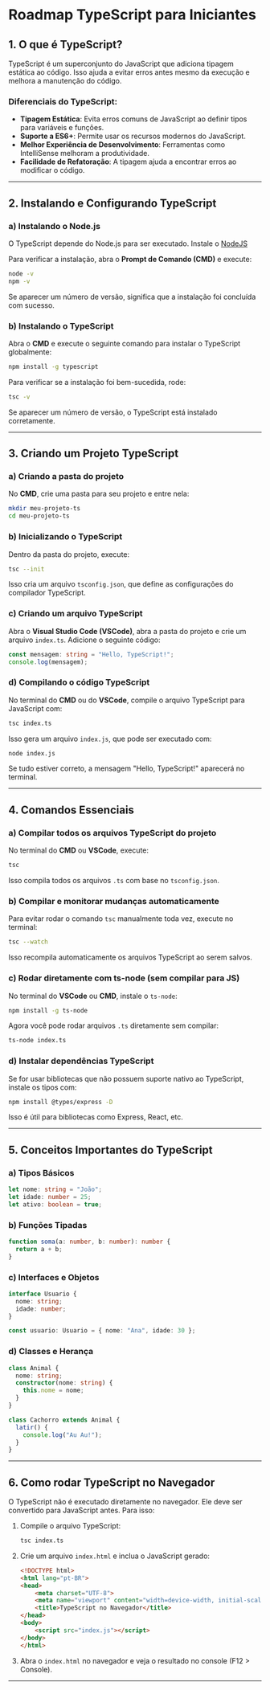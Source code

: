 # Roadmap TypeScript para Iniciantes

## 1. O que é TypeScript?
TypeScript é um superconjunto do JavaScript que adiciona tipagem estática ao código. Isso ajuda a evitar erros antes mesmo da execução e melhora a manutenção do código.

### Diferenciais do TypeScript:
- **Tipagem Estática**: Evita erros comuns de JavaScript ao definir tipos para variáveis e funções.
- **Suporte a ES6+**: Permite usar os recursos modernos do JavaScript.
- **Melhor Experiência de Desenvolvimento**: Ferramentas como IntelliSense melhoram a produtividade.
- **Facilidade de Refatoração**: A tipagem ajuda a encontrar erros ao modificar o código.

---

## 2. Instalando e Configurando TypeScript

### a) Instalando o Node.js
O TypeScript depende do Node.js para ser executado. Instale o [NodeJS](https://nodejs.org/pt)

Para verificar a instalação, abra o **Prompt de Comando (CMD)** e execute:
```sh
node -v
npm -v
```
Se aparecer um número de versão, significa que a instalação foi concluída com sucesso.

### b) Instalando o TypeScript
Abra o **CMD** e execute o seguinte comando para instalar o TypeScript globalmente:
```sh
npm install -g typescript
```
Para verificar se a instalação foi bem-sucedida, rode:
```sh
tsc -v
```
Se aparecer um número de versão, o TypeScript está instalado corretamente.

---

## 3. Criando um Projeto TypeScript

### a) Criando a pasta do projeto
No **CMD**, crie uma pasta para seu projeto e entre nela:
```sh
mkdir meu-projeto-ts
cd meu-projeto-ts
```

### b) Inicializando o TypeScript
Dentro da pasta do projeto, execute:
```sh
tsc --init
```
Isso cria um arquivo `tsconfig.json`, que define as configurações do compilador TypeScript.

### c) Criando um arquivo TypeScript
Abra o **Visual Studio Code (VSCode)**, abra a pasta do projeto e crie um arquivo `index.ts`. Adicione o seguinte código:
```ts
const mensagem: string = "Hello, TypeScript!";
console.log(mensagem);
```

### d) Compilando o código TypeScript
No terminal do **CMD** ou do **VSCode**, compile o arquivo TypeScript para JavaScript com:
```sh
tsc index.ts
```
Isso gera um arquivo `index.js`, que pode ser executado com:
```sh
node index.js
```
Se tudo estiver correto, a mensagem "Hello, TypeScript!" aparecerá no terminal.

---

## 4. Comandos Essenciais

### a) Compilar todos os arquivos TypeScript do projeto
No terminal do **CMD** ou **VSCode**, execute:
```sh
tsc
```
Isso compila todos os arquivos `.ts` com base no `tsconfig.json`.

### b) Compilar e monitorar mudanças automaticamente
Para evitar rodar o comando `tsc` manualmente toda vez, execute no terminal:
```sh
tsc --watch
```
Isso recompila automaticamente os arquivos TypeScript ao serem salvos.

### c) Rodar diretamente com ts-node (sem compilar para JS)
No terminal do **VSCode** ou **CMD**, instale o `ts-node`:
```sh
npm install -g ts-node
```
Agora você pode rodar arquivos `.ts` diretamente sem compilar:
```sh
ts-node index.ts
```

### d) Instalar dependências TypeScript
Se for usar bibliotecas que não possuem suporte nativo ao TypeScript, instale os tipos com:
```sh
npm install @types/express -D
```
Isso é útil para bibliotecas como Express, React, etc.

---

## 5. Conceitos Importantes do TypeScript

### a) Tipos Básicos
```ts
let nome: string = "João";
let idade: number = 25;
let ativo: boolean = true;
```

### b) Funções Tipadas
```ts
function soma(a: number, b: number): number {
  return a + b;
}
```

### c) Interfaces e Objetos
```ts
interface Usuario {
  nome: string;
  idade: number;
}

const usuario: Usuario = { nome: "Ana", idade: 30 };
```

### d) Classes e Herança
```ts
class Animal {
  nome: string;
  constructor(nome: string) {
    this.nome = nome;
  }
}

class Cachorro extends Animal {
  latir() {
    console.log("Au Au!");
  }
}
```

---

## 6. Como rodar TypeScript no Navegador
O TypeScript não é executado diretamente no navegador. Ele deve ser convertido para JavaScript antes. Para isso:

1. Compile o arquivo TypeScript:
   ```sh
   tsc index.ts
   ```
2. Crie um arquivo `index.html` e inclua o JavaScript gerado:
   ```html
   <!DOCTYPE html>
   <html lang="pt-BR">
   <head>
       <meta charset="UTF-8">
       <meta name="viewport" content="width=device-width, initial-scale=1.0">
       <title>TypeScript no Navegador</title>
   </head>
   <body>
       <script src="index.js"></script>
   </body>
   </html>
   ```
3. Abra o `index.html` no navegador e veja o resultado no console (F12 > Console).

---
